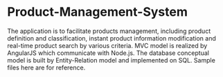 # Product-Management-System
The application is to facilitate products management, including product definition and classification, instant product information modification and real-time product search by various criteria. MVC model is realized by AngularJS which communicate with Node.js. The database conceptual model is built by Entity-Relation model and implemented on SQL. Sample files here are for reference. 
